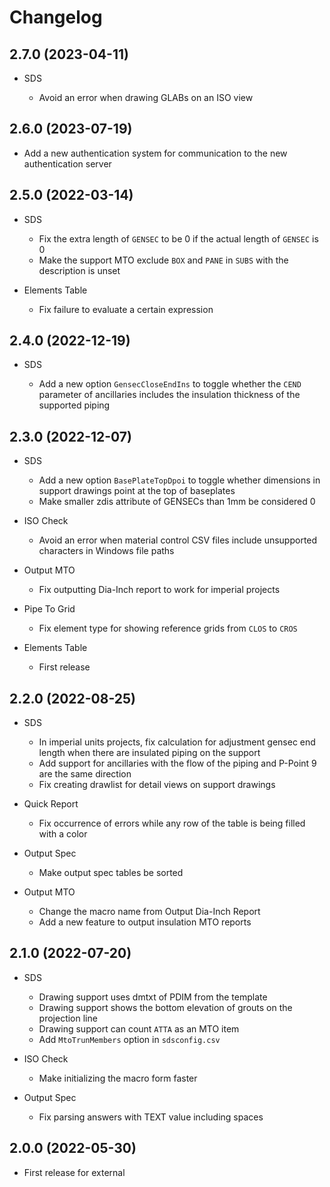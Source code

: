 # Changelog

## 2.7.0 (2023-04-11)

- SDS

  - Avoid an error when drawing GLABs on an ISO view

## 2.6.0 (2023-07-19)

- Add a new authentication system for communication to the new authentication server

## 2.5.0 (2022-03-14)

- SDS

  - Fix the extra length of `GENSEC` to be 0 if the actual length of `GENSEC` is 0
  - Make the support MTO exclude `BOX` and `PANE` in `SUBS` with the description is unset

- Elements Table

  - Fix failure to evaluate a certain expression

## 2.4.0 (2022-12-19)

- SDS

  - Add a new option `GensecCloseEndIns` to toggle whether the `CEND` parameter of ancillaries includes the insulation thickness of the supported piping

## 2.3.0 (2022-12-07)

- SDS

  - Add a new option `BasePlateTopDpoi` to toggle whether dimensions in support drawings point at the top of baseplates
  - Make smaller zdis attribute of GENSECs than 1mm be considered 0

- ISO Check

  - Avoid an error when material control CSV files include unsupported characters in Windows file paths

- Output MTO

  - Fix outputting Dia-Inch report to work for imperial projects

- Pipe To Grid

  - Fix element type for showing reference grids from `CLOS` to `CROS`

- Elements Table

  - First release

## 2.2.0 (2022-08-25)

- SDS

  - In imperial units projects, fix calculation for adjustment gensec end length when there are insulated piping on the support
  - Add support for ancillaries with the flow of the piping and P-Point 9 are the same direction
  - Fix creating drawlist for detail views on support drawings

- Quick Report

  - Fix occurrence of errors while any row of the table is being filled with a color

- Output Spec

  - Make output spec tables be sorted

- Output MTO

  - Change the macro name from Output Dia-Inch Report
  - Add a new feature to output insulation MTO reports

## 2.1.0 (2022-07-20)

- SDS

  - Drawing support uses dmtxt of PDIM from the template
  - Drawing support shows the bottom elevation of grouts on the projection line
  - Drawing support can count `ATTA` as an MTO item
  - Add `MtoTrunMembers` option in `sdsconfig.csv`

- ISO Check

  - Make initializing the macro form faster

- Output Spec

  - Fix parsing answers with TEXT value including spaces

## 2.0.0 (2022-05-30)

- First release for external
